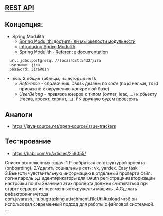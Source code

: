 ## [REST API](http://localhost:8080/doc)

## Концепция:

- Spring Modulith
    - [Spring Modulith: достигли ли мы зрелости модульности](https://habr.com/ru/post/701984/)
    - [Introducing Spring Modulith](https://spring.io/blog/2022/10/21/introducing-spring-modulith)
    - [Spring Modulith - Reference documentation](https://docs.spring.io/spring-modulith/docs/current-SNAPSHOT/reference/html/)

```
  url: jdbc:postgresql://localhost:5432/jira
  username: jira
  password: JiraRush
```

- Есть 2 общие таблицы, на которых не fk
    - _Reference_ - справочник. Связь делаем по _code_ (по id нельзя, тк id привязано к окружению-конкретной базе)
    - _UserBelong_ - привязка юзеров с типом (owner, lead, ...) к объекту (таска, проект, спринт, ...). FK вручную будем
      проверять

## Аналоги

- https://java-source.net/open-source/issue-trackers

## Тестирование

- https://habr.com/ru/articles/259055/

Список выполненных задач:
1.Разобраться со структурой проекта (onboarding).
2.Удалить социальные сети: vk, yandex. Easy task
3.Вынести чувствительную информацию в отдельный проперти файл:
логин
пароль БД
идентификаторы для OAuth регистрации/авторизации
настройки почты
Значения этих проперти должны считываться при старте сервера из переменных окружения машины.
4.Сделать рефакторинг метода com.javarush.jira.bugtracking.attachment.FileUtil#upload чтоб он 
использовал современный подход для работы с файловой системмой.
...